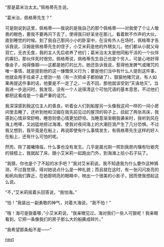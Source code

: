
“那是葛米治太太。”佩格蒂先生说。

“葛米治，佩格蒂先生？”

可是刚说到这里，佩格蒂——我说的是我自己的那个佩格蒂——对我使了个让人敬畏的眼色，要我不要再问下去了，使得我只好呆坐在那儿，看着默不作声的大伙，直到睡觉的时候。到了我自己那间小小的卧室中，在没有外人在场时，佩格蒂才告诉我说，汉姆是佩格蒂先生的侄子，小艾米莉是他的外甥女儿，他们都从小就父母双亡，无衣无食，我的主人先后收养了他们；葛米治太太是他同船干活的一个伙伴的寡妇，那伙伴死时很穷。佩格蒂说，佩格蒂先生自己也是个穷人，可是心地好得像金子，纯得像钢——这都是她打的比方。她还告诉我说，惹得他发脾气或赌咒的唯一事情，就是提到他的这一慷慨侠义行为；要是他们当中有什么人提到这件事，他就会用手往桌子上使劲一拍（有一次把桌子都拍破了），狠狠地赌咒说，有人如果再提这件事的话，他要是不一走了之，一去不回，那他就该受到“天诛地灭”。当我进一步追问时，我发现，没有一个人说得清这个可怕咒语的基本意思，不过他们都把这看成是一个最严重的诅咒。

我深深感到我这位主人的善良，听着女人们到船屋另一头像我这间一样的一间小房间里去睡了，还听到他和汉姆在我先前见过的屋顶的钩子上，挂起了两张吊床，我感到心情非常舒畅，睡思则使心情更加舒坦。当睡意渐渐朝我袭来时，我听到风在海上咆哮，又凶猛地掠过海滩，使我对夜间海上的大潮巨浪产生了几分恐惧。不过我又想到，我毕竟是在船上，再说即使有什么事情发生，有佩格蒂先生这样的好人在船上，还有什么可怕的呢。

然而，除了晨曦降临，什么事也没有发生。几乎是晨光刚一照到我房内镶有牡蛎壳的镜框上，我就起了床，跟小艾米莉一起跑出门外，到海滩上拾小石子玩了。

“我猜，你也是个了不起的水手吧？”我对艾米莉说。我不知道我为什么要作这种猜测，不过我觉得，得对她说点什么是一种礼貌；而且就在这时，有一张闪闪发亮的船帆向我们靠近，在她那明亮的眼睛中，映出一个很美的小影子，因而使我想起这么说。

“不，”艾米莉摇着头回答说，“我怕海。”

“怕！”我装出一副勇敢的神气，对着大海说，“我不怕！”

“哦！海可是狠着哪，”小艾米莉说，“我亲眼见过，海对我们一些人可狠呢！我亲眼看到，它把一条像我们的房子那么大的船撕成碎片。”

“我希望那条船不是——”

[next](page42.md)